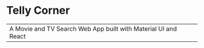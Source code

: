 # Telly Corner
<table>
<tr>
<td>
  A Movie and TV Search Web App built with Material UI and React
</td>
</tr>
</table>

